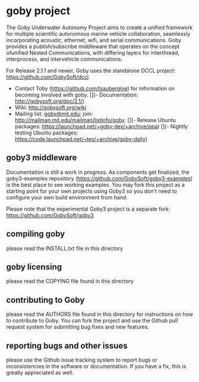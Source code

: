 # goby project

The Goby Underwater Autonomy Project aims to create a unified framework for multiple scientific autonomous marine vehicle collaboration, seamlessly incorporating acoustic, ethernet, wifi, and serial communications. Goby provides a publish/subscribe middleware that operates on the concept ofunified Nested Communications, with differing layers for interthread, interprocess, and intervehicle communications.

For Release 2.1.1 and newer, Goby uses the standalone DCCL project: https://github.com/GobySoft/dccl

- Contact Toby (https://github.com/tsaubergine) for information on becoming involved with goby.
[](- Documentation: http://gobysoft.org/doc/2.1/)
- Wiki: http://gobysoft.org/wiki
- Mailing list: goby@mit.edu; join: http://mailman.mit.edu/mailman/listinfo/goby.
[](- Release Ubuntu packages: https://launchpad.net/~goby-dev/+archive/ppa)
[](- Nightly testing Ubuntu packages: https://code.launchpad.net/~tes/+archive/goby-daily)

## goby3 middleware

Documentation is still a work in progress. As components get finalized, the goby3-examples repository (https://github.com/GobySoft/goby3-examples) is the best place to see working examples. You may fork this project as a starting point for your own projects using Goby3 so you don't need to configure your own build environment from hand.

Please note that the experimental Goby3 project is a separate fork: https://github.com/GobySoft/goby3

## compiling goby

please read the INSTALL.txt file in this directory

## goby licensing

please read the COPYING file found in this directory

## contributing to Goby

please read the AUTHORS file found in this directory for instructions on how to contribute to Goby. You can fork the project and use the Github pull request system for submitting bug fixes and new features.

## reporting bugs and other issues

please use the Github issue tracking system to report bugs or inconsistencies in the software or documentation. If you have a fix, this is greatly appreciated as well.

